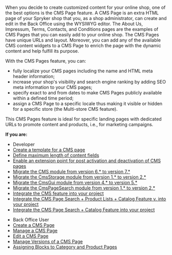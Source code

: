 When you decide to create customized content for your online shop, one of the best options is the CMS Page feature. A CMS Page is an extra HTML page of your Spryker shop that you, as a shop administrator, can create and edit in the Back Office using the WYSIWYG editor. The About Us, Impressum, Terms, Contacts, and Conditions pages are the examples of CMS Pages that you can easily add to your online shop. The CMS Pages have unique URLs and layout. Moreover, you can add any of the available CMS content widgets to a CMS Page to enrich the page with the dynamic content and help fulfill its purpose.

With the CMS Pages feature, you can:

* fully localize your CMS pages including the name and HTML meta header information;
* increase your shop's visibility and search engine ranking by adding SEO meta information to your CMS pages;
* specify exact to and from dates to make CMS Pages publicly available within a defined time period;
* assign a CMS Page to a specific locale thus making it visible or hidden for a specific store (the Multi-store CMS feature).

This CMS Pages feature is ideal for specific landing pages with dedicated URLs to promote content and products, i.e., for marketing campaigns.

**If you are:**

<div class="mr-container">
    <div class="mr-list-container">
        <!-- col1 -->
        <div class="mr-col">
            <ul class="mr-list mr-list-green">
                <li class="mr-title">Developer</li>
                 <li><a href="https://documentation.spryker.com/v4/docs/ht-create-cms-templates#adding-a-template-for-a-cms-page" class="mr-link"> Create a template for a CMS page</a></li>
  <li><a href="https://documentation.spryker.com/v4/docs/content-fields-max-size" class="mr-link">Define maximum length of content fields</a></li>
<li><a href="https://documentation.spryker.com/v4/docs/cms-extension-points" class="mr-link">Enable an extension point for post activation and deactivation of CMS pages</a></li> 
<li><a href="https://documentation.spryker.com/v4/docs/mg-cms#upgrading-from-version-6---to-version-7--" class="mr-link">Migrate the CMS module from version 6.* to version 7.*</a></li>
 <li><a href="https://documentation.spryker.com/v4/docs/mg-cmsstorage#upgrading-from-version-1---to-version-2--" class="mr-link">Migrate the CmsStorage module from version 1.* to version 2.*</a></li>
                <li><a href="https://documentation.spryker.com/v4/docs/en/migration-guide-cmsgui#upgrading-from-version-4---to-version-5--" class="mr-link">Migrate the CmsGui module from version 4.* to version 5.*</a></li>
 </li><li><a href="https://documentation.spryker.com/v4/docs/mg-cmspagesearch#upgrading-from-version-1---to-version-2--" class="mr-link">Migrate the CmsPageSearch module from version 1.* to version 2.*</a></li> 
 </li><li><a href="https://documentation.spryker.com/v4/docs/en/cms-feature-integration-guide" class="mr-link">Integrate the CMS feature into your project </a></li>
  </li><li><a href="https://documentation.spryker.com/v4/docs/cms-page-search-product-lists-catalog-feature-integration-201903" class="mr-link">Integrate the CMS Page Search + Product Lists + Catalog Feature v. into your project </a></li> 
  </li><li><a href="https://documentation.spryker.com/v4/docs/cms-pages-in-search-results-integration-201903" class="mr-link">Integrate the CMS Page Search + Catalog Feature into your project</a></li> 
   </ul>
        </div>
        <!-- col3 -->
        <div class="mr-col">
            <ul class="mr-list mr-list-red">
                <li class="mr-title">Back Office User</li>
                  </li><li><a href="https://documentation.spryker.com/v4/docs/creating-a-cms-page" class="mr-link">Create a CMS Page</a></li> 
     </li><li><a href="https://documentation.spryker.com/v4/docs/managing-cms-pages" class="mr-link">Manage a CMS Page</a></li> 
  </li><li><a href="https://documentation.spryker.com/v4/docs/editing-cms-pages" class="mr-link">Edit a CMS Page</a></li> 
    </li><li><a href="https://documentation.spryker.com/v4/docs/cms-pages-versioning" class="mr-link">Manage Versions of a CMS Page</a></li>
    </li><li><a href="https://documentation.spryker.com/v4/docs/assigning-blocks-to-category-and-product-pages" class="mr-link">Assigning Blocks to Category and Product Pages</a></li> 